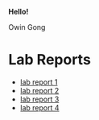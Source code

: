 **Hello!**

Owin Gong


# Lab Reports
* [lab report 1](lab-report-1-week-2.md)
* [lab report 2](lab-report-2.md)
* [lab report 3](lab-report-3-week-6.md)
* [lab report 4](lab-report-4-week-8.md)

